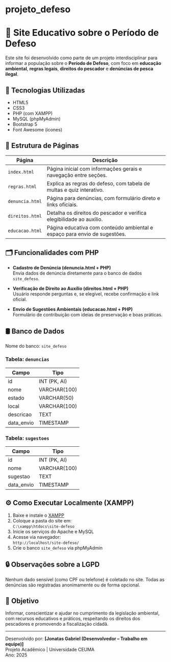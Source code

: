 # projeto_defeso

# 🌊 Site Educativo sobre o Período de Defeso

Este site foi desenvolvido como parte de um projeto interdisciplinar para informar a população sobre o **Período de Defeso**, com foco em **educação ambiental**, **regras legais**, **direitos do pescador** e **denúncias de pesca ilegal**.

## 🧰 Tecnologias Utilizadas

- HTML5
- CSS3
- PHP (com XAMPP)
- MySQL (phpMyAdmin)
- Bootstrap 5
- Font Awesome (ícones)

## 📁 Estrutura de Páginas

| Página             | Descrição                                                                 |
|--------------------|---------------------------------------------------------------------------|
| `index.html`       | Página inicial com informações gerais e navegação entre seções.           |
| `regras.html`      | Explica as regras do defeso, com tabela de multas e quiz interativo.      |
| `denuncia.html`    | Página para denúncias, com formulário direto e links oficiais.            |
| `direitos.html`    | Detalha os direitos do pescador e verifica elegibilidade ao auxílio.      |
| `educacao.html`    | Página educativa com conteúdo ambiental e espaço para envio de sugestões. |

## 🗂️ Funcionalidades com PHP

- **Cadastro de Denúncia (denuncia.html + PHP)**  
  Envia dados de denúncia diretamente para o banco de dados `site_defeso`.

- **Verificação de Direito ao Auxílio (direitos.html + PHP)**  
  Usuário responde perguntas e, se elegível, recebe confirmação e link oficial.

- **Envio de Sugestões Ambientais (educacao.html + PHP)**  
  Formulário de contribuição com ideias de preservação e boas práticas.

## 🛢️ Banco de Dados

Nome do banco: `site_defeso`

### Tabela: `denuncias`

| Campo        | Tipo         |
|--------------|--------------|
| id           | INT (PK, AI) |
| nome         | VARCHAR(100) |
| estado       | VARCHAR(50)  |
| local        | VARCHAR(100) |
| descricao    | TEXT         |
| data_envio   | TIMESTAMP    |

### Tabela: `sugestoes`

| Campo        | Tipo         |
|--------------|--------------|
| id           | INT (PK, AI) |
| nome         | VARCHAR(100) |
| sugestao     | TEXT         |
| data_envio   | TIMESTAMP    |


## ⚙️ Como Executar Localmente (XAMPP)

1. Baixe e instale o [XAMPP](https://www.apachefriends.org/index.html)
2. Coloque a pasta do site em:  
   `C:\xampp\htdocs\site-defeso`
3. Inicie os serviços do Apache e MySQL
4. Acesse via navegador:  
   `http://localhost/site-defeso/`
5. Crie o banco `site_defeso` via phpMyAdmin

## 🔒 Observações sobre a LGPD

Nenhum dado sensível (como CPF ou telefone) é coletado no site. Todas as denúncias são registradas anonimamente ou de forma opcional.

## 🎯 Objetivo

Informar, conscientizar e ajudar no cumprimento da legislação ambiental, com recursos educativos e práticos, respeitando os direitos dos pescadores e promovendo a fiscalização cidadã.

---

Desenvolvido por: **[Jonatas Gabriel (Desenvolvedor – Trabalho em equipe)]**  
Projeto Acadêmico | Universidade CEUMA  
Ano: 2025
